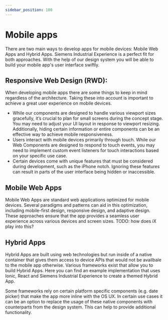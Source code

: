 ```yaml
---
sidebar_position: 100
---
```


# Mobile apps

There are two main ways to develop apps for mobile devices: Mobile Web Apps and Hybrid Apps.
Siemens Industrial Experience is a perfect fit for both approaches.
With the help of our design system you will be able to build your mobile app's user interface swiftly.

## Responsive Web Design (RWD): 
When developing mobile apps there are some things to keep in mind regardless of the architecture. Taking these into account is important to achieve a great user experience on mobile devices.

- While our components are designed to handle various viewport sizes gracefully, it’s crucial to plan for small screens during the concept stage.
  You may need to adjust your UI layout in response to viewport resizing.
  Additionally, hiding certain information or entire components can be an effective way to achieve mobile responsiveness.
- Users interact with mobile devices primarily through touch. While our Web Components are designed to respond to touch events, you may need to implement custom event listeners for touch interactions based on your specific use case.
- Certain devices come with unique features that must be considered during development, such as the iPhone notch. Ignoring these features can result in parts of the user interface being hidden or inaccessible.

## Mobile Web Apps

Mobile Web Apps are standard web applications optimized for mobile devices.
Several paradigms and patterns can aid in this optimization, including mobile-first design, responsive design, and adaptive design.
These approaches ensure that the app provides a seamless user experience across various devices and screen sizes.
TODO: how does iX play into this?

## Hybrid Apps

Hybrid Apps are built using web technologies but run inside of a native container that gives them access to device APIs that would not be availbale to the mobile app otherwise.
Various frameworks exist that allow you to build Hybrid Apps.
Here you can find an example implementation that uses Ionic, React and Siemens Industrial Experience to create a themed Hybrid App.

Some frameworks rely on certain platform specific components (e.g. date picker) that make the app more inline with the OS UX.
In certain use cases it can be an option to replace the usage of these native components with counterparts from the design system.
This can help to provide additional functionality.
